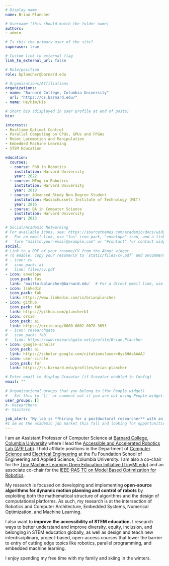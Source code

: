 ```yaml
---
# Display name
name: Brian Plancher

# Username (this should match the folder name)
authors:
- admin

# Is this the primary user of the site?
superuser: true

# Custom link to external flag
link_to_external_url: false

# Role/position
role: bplancher@barnard.edu

# Organizations/Affiliations
organizations:
- name: "Barnard College, Columbia University"
  url: "https://cs.barnard.edu/"
- name: He/Him/His

# Short bio (displayed in user profile at end of posts)
bio:

interests:
- Realtime Optimal Control
- Parallel Computing on CPUs, GPUs and FPGAs
- Robot Locomotion and Manipulation
- Embedded Machine Learning
- STEM Education

education:
  courses:
  - course: PhD in Robotics
    institution: Harvard University
    year: 2022
  - course: MEng in Robotics
    institution: Harvard University
    year: 2018
  - course: Advanced Study Non-Degree Student
    institution: Massachussets Institute of Technology (MIT)
    year: 2016
  - course: BA in Computer Science
    institution: Harvard University
    year: 2013

# Social/Academic Networking
# For available icons, see: https://sourcethemes.com/academic/docs/widgets/#icons
#   For an email link, use "fas" icon pack, "envelope" icon, and a link in the
#   form "mailto:your-email@example.com" or "#contact" for contact widget.
social:
# Link to a PDF of your resume/CV from the About widget.
# To enable, copy your resume/CV to `static/files/cv.pdf` and uncomment the lines below.  
# - icon: cv
#   icon_pack: ai
#   link: files/cv.pdf
- icon: envelope
  icon_pack: fas
  link: 'mailto:bplancher@barnard.edu'  # For a direct email link, use "mailto:test@example.org".
- icon: linkedin
  icon_pack: fab
  link: https://www.linkedin.com/in/brianplancher
- icon: github
  icon_pack: fab
  link: https://github.com/plancherb1
- icon: orcid
  icon_pack: ai
  link: https://orcid.org/0000-0002-0078-3653
# - icon: researchgate
#   icon_pack: fab
#   link: https://www.researchgate.net/profile/Brian_Plancher
- icon: google-scholar
  icon_pack: ai
  link: https://scholar.google.com/citations?user=Hys8HdsAAAAJ
- icon: user-circle
  icon_pack: far
  link: https://cs.barnard.edu/profiles/brian-plancher

# Enter email to display Gravatar (if Gravatar enabled in Config)
email: ""
  
# Organizational groups that you belong to (for People widget)
#   Set this to `[]` or comment out if you are not using People widget.  
user_groups: []
#- Researchers
#- Visitors

job_alert: "My lab is **hiring for a postdoctoral researcher** with an ASAP start date to help lead our new NSF funded project: [Accessible GPU-Accelerated Edge Optimal Control Library and Benchmarks](https://www.nsf.gov/awardsearch/showAward?AWD_ID=2411369&HistoricalAwards=false). The application will be posted shortly!"
#I am on the academic job market this fall and looking for opportunities to research and teach at the intersection of robotics and adjacent fields. Here is my [CV](/files/Brian_Plancher_CV.pdf) as well as my [research](/files/Brian_Plancher_Research_Statement.pdf), [teaching](/files/Brian_Plancher_Teaching_Statement.pdf), and [diversity](/files/Brian_Plancher_Diversity_Statement.pdf) statements.
---
```


<!--
---

**Come see my lab's work at [ICRA 2024](https://a2r-lab.org/icra-24)!**

---
-->
I am an Assistant Professor of Computer Science at [Barnard College, Columbia University](https://cs.barnard.edu/) where I lead the [Accessible and Accelerated Robotics Lab (A²R Lab)](https://a2r-lab.org). I hold affiliate positions in the Department of [Computer Science](https://www.cs.columbia.edu/people/affiliates/) and [Electrical Engineering](https://www.ee.columbia.edu/content/brian-plancher) at the Fu Foundation School of Engineering and Applied Science, Columbia University. I am also a co-chair for the [Tiny Machine Learning Open Education Initiative (TinyMLedu)](https://tinymledu.org) and an associate co-chair for the [IEEE-RAS TC on Model Based Optimization for Robotics](https://tcoptrob.org).

My research is focused on developing and implementing **open-source algorithms for dynamic motion planning and control of robots** by exploiting both the mathematical structure of algorithms and the design of computational platforms. As such, my research is at the intersection of Robotics and Computer Architecture, Embedded Systems, Numerical Optimization, and Machine Learning. 

I also want to **improve the accessibility of STEM education.** I research ways to better understand and improve diversity, equity, inclusion, and belonging in STEM education globally, as well as design and teach new interdisciplinary, project-based, open-access courses that lower the barrier to entry of cutting edge topics like robotics, parallel programming, and embedded machine learning.

I enjoy spending my free time with my family and skiing in the winters.